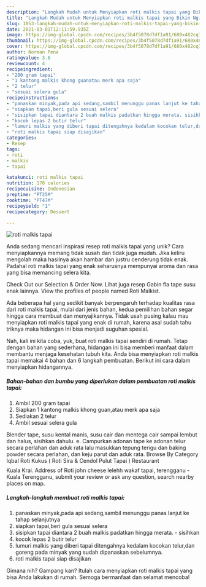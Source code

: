 ```yaml
---
description: "Langkah Mudah untuk Menyiapkan roti malkis tapai yang Bikin Ngiler"
title: "Langkah Mudah untuk Menyiapkan roti malkis tapai yang Bikin Ngiler"
slug: 1053-langkah-mudah-untuk-menyiapkan-roti-malkis-tapai-yang-bikin-ngiler
date: 2021-03-01T12:11:59.935Z
image: https://img-global.cpcdn.com/recipes/3b4f5078d7df1a91/680x482cq70/roti-malkis-tapai-foto-resep-utama.jpg
thumbnail: https://img-global.cpcdn.com/recipes/3b4f5078d7df1a91/680x482cq70/roti-malkis-tapai-foto-resep-utama.jpg
cover: https://img-global.cpcdn.com/recipes/3b4f5078d7df1a91/680x482cq70/roti-malkis-tapai-foto-resep-utama.jpg
author: Norman Pena
ratingvalue: 3.6
reviewcount: 4
recipeingredient:
- "200 gram tapai"
- "1 kantong malkis khong guanatau merk apa saja"
- "2 telur"
- "sesuai selera gula"
recipeinstructions:
- "panaskan minyak,pada api sedang,sambil menunggu panas lanjut ke tahap selanjutnya"
- "siapkan tapai,beri gula sesuai selera"
- "sisipkan tapai diantara 2 buah malkis padatkan hingga merata. sisihkan"
- "kocok lepas 2 butir telur"
- "lumuri malkis yang diberi tapai ditengahnya kedalam kocokan telur,dan goreng pada minyak yang sudah dipanaskan sebelumnya."
- "roti malkis tapai siap disajikan"
categories:
- Resep
tags:
- roti
- malkis
- tapai

katakunci: roti malkis tapai 
nutrition: 178 calories
recipecuisine: Indonesian
preptime: "PT25M"
cooktime: "PT47M"
recipeyield: "1"
recipecategory: Dessert

---
```



![roti malkis tapai](https://img-global.cpcdn.com/recipes/3b4f5078d7df1a91/680x482cq70/roti-malkis-tapai-foto-resep-utama.jpg)

Anda sedang mencari inspirasi resep roti malkis tapai yang unik? Cara menyiapkannya memang tidak susah dan tidak juga mudah. Jika keliru mengolah maka hasilnya akan hambar dan justru cenderung tidak enak. Padahal roti malkis tapai yang enak seharusnya mempunyai aroma dan rasa yang bisa memancing selera kita.

Check Out our Selection &amp; Order Now. Lihat juga resep Gabin fla tape susu enak lainnya. View the profiles of people named Roti Malkist.

Ada beberapa hal yang sedikit banyak berpengaruh terhadap kualitas rasa dari roti malkis tapai, mulai dari jenis bahan, kedua pemilihan bahan segar hingga cara membuat dan menyajikannya. Tidak usah pusing kalau mau menyiapkan roti malkis tapai yang enak di rumah, karena asal sudah tahu triknya maka hidangan ini bisa menjadi suguhan spesial.


Nah, kali ini kita coba, yuk, buat roti malkis tapai sendiri di rumah. Tetap dengan bahan yang sederhana, hidangan ini bisa memberi manfaat dalam membantu menjaga kesehatan tubuh kita. Anda bisa menyiapkan roti malkis tapai memakai 4 bahan dan 6 langkah pembuatan. Berikut ini cara dalam menyiapkan hidangannya.

<!--inarticleads1-->

##### Bahan-bahan dan bumbu yang diperlukan dalam pembuatan roti malkis tapai:

1. Ambil 200 gram tapai
1. Siapkan 1 kantong malkis khong guan,atau merk apa saja
1. Sediakan 2 telur
1. Ambil sesuai selera gula


Blender tape, susu kental manis, susu cair dan mentega cair sampai lembut dan halus, sisihkan dahulu. e. Campurkan adonan tape ke adonan telur secara perlahan dan aduk rata lalu masukkan tepung terigu dan baking powder secara perlahan, dan keju parut dan aduk rata. Browse By Category Iqbal Roti Kukus ( Roti Sira &amp; Cendol Pulut Tapai ) Restaurant $$ $$ Kuala Krai. Address of Roti john cheese lelehh wakaf tapai, terengganu - Kuala Terengganu, submit your review or ask any question, search nearby places on map. 

<!--inarticleads2-->

##### Langkah-langkah membuat roti malkis tapai:

1. panaskan minyak,pada api sedang,sambil menunggu panas lanjut ke tahap selanjutnya
1. siapkan tapai,beri gula sesuai selera
1. sisipkan tapai diantara 2 buah malkis padatkan hingga merata. - sisihkan
1. kocok lepas 2 butir telur
1. lumuri malkis yang diberi tapai ditengahnya kedalam kocokan telur,dan goreng pada minyak yang sudah dipanaskan sebelumnya.
1. roti malkis tapai siap disajikan




Gimana nih? Gampang kan? Itulah cara menyiapkan roti malkis tapai yang bisa Anda lakukan di rumah. Semoga bermanfaat dan selamat mencoba!

